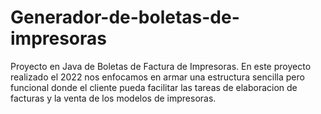 # Generador-de-boletas-de-impresoras

Proyecto en Java de Boletas de Factura de Impresoras.
En este proyecto realizado el 2022 nos enfocamos en armar una estructura sencilla pero funcional
donde el cliente pueda facilitar las tareas de elaboracion de facturas y la venta
de los modelos de impresoras.
